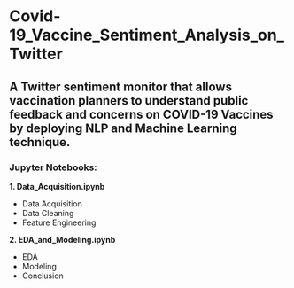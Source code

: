 # Covid-19_Vaccine_Sentiment_Analysis_on_Twitter
## A Twitter sentiment monitor that allows vaccination planners to understand public feedback and concerns on COVID-19 Vaccines by deploying NLP and Machine Learning technique.

### Jupyter Notebooks:

**1. Data_Acquisition.ipynb**
  - Data Acquisition
  - Data Cleaning
  - Feature Engineering 

**2. EDA_and_Modeling.ipynb**
  - EDA
  - Modeling 
  - Conclusion
